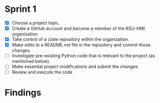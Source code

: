 # Sprint 1
- [x] Choose a project topic.
- [x] Create a GitHub account and become a member of the KSU-HMI organization.
- [x] Take control of a code repository within the organization.
- [x] Make edits to a README.md file in the repository and commit those changes.
- [ ] Investigate pre-existing Python code that is relevant to the project (as mentioned below).
- [ ] Make essential project modifications and submit the changes.
- [ ] Review and execute the code
# Findings 
